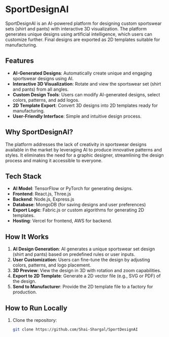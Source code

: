 # SportDesignAI

SportDesignAI is an AI-powered platform for designing custom sportswear sets (shirt and pants) with interactive 3D visualization. The platform generates unique designs using artificial intelligence, which users can customize further. Final designs are exported as 2D templates suitable for manufacturing.

## Features
- **AI-Generated Designs**: Automatically create unique and engaging sportswear designs using AI.
- **Interactive 3D Visualization**: Rotate and view the sportswear set (shirt and pants) from all angles.
- **Custom Design Tools**: Users can modify AI-generated designs, select colors, patterns, and add logos.
- **2D Template Export**: Convert 3D designs into 2D templates ready for manufacturing.
- **User-Friendly Interface**: Simple and intuitive design process.

## Why SportDesignAI?
The platform addresses the lack of creativity in sportswear designs available in the market by leveraging AI to produce innovative patterns and styles. It eliminates the need for a graphic designer, streamlining the design process and making it accessible to everyone.

## Tech Stack
- **AI Model**: TensorFlow or PyTorch for generating designs.
- **Frontend**: React.js, Three.js
- **Backend**: Node.js, Express.js
- **Database**: MongoDB (for saving designs and user preferences)
- **Export Logic**: Fabric.js or custom algorithms for generating 2D templates.
- **Hosting**: Vercel for frontend, AWS for backend.

## How It Works
1. **AI Design Generation**: AI generates a unique sportswear set design (shirt and pants) based on predefined rules or user inputs.
2. **User Customization**: Users can fine-tune the design by adjusting colors, patterns, and logo placement.
3. **3D Preview**: View the design in 3D with rotation and zoom capabilities.
4. **Export to 2D Template**: Generate a 2D vector file (e.g., SVG or PDF) of the design.
5. **Send to Manufacturer**: Provide the 2D template file to a factory for production.

## How to Run Locally
1. Clone the repository:
   ```bash
   git clone https://github.com/Shai-Shargal/SportDesignAI
